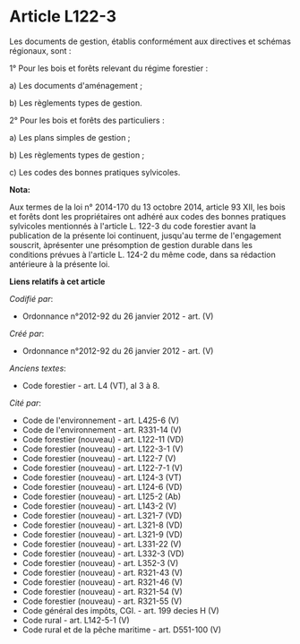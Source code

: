 # Article L122-3

Les documents de gestion, établis conformément aux directives et schémas régionaux, sont :

1° Pour les bois et forêts relevant du régime forestier :

a) Les documents d'aménagement ;

b) Les règlements types de gestion.

2° Pour les bois et forêts des particuliers :

a) Les plans simples de gestion ;

b) Les règlements types de gestion ;

c) Les codes des bonnes pratiques sylvicoles.

**Nota:**

Aux termes de la loi n° 2014-170 du 13 octobre 2014, article 93 XII, les bois et forêts dont les propriétaires ont adhéré aux
codes des bonnes pratiques sylvicoles mentionnés à l'article L. 122-3 du code forestier avant la publication de la présente
loi continuent, jusqu'au terme de l'engagement souscrit, àprésenter une présomption de gestion durable dans les conditions
prévues à l'article L. 124-2 du même code, dans sa rédaction antérieure à la présente loi.

**Liens relatifs à cet article**

_Codifié par_:

  - Ordonnance n°2012-92 du 26 janvier 2012 - art. (V)

_Créé par_:

  - Ordonnance n°2012-92 du 26 janvier 2012 - art. (V)

_Anciens textes_:

  - Code forestier - art. L4 (VT), al 3 à 8.

_Cité par_:

  - Code de l'environnement - art. L425-6 (V)
  - Code de l'environnement - art. R331-14 (V)
  - Code forestier (nouveau) - art. L122-11 (VD)
  - Code forestier (nouveau) - art. L122-3-1 (V)
  - Code forestier (nouveau) - art. L122-7 (V)
  - Code forestier (nouveau) - art. L122-7-1 (V)
  - Code forestier (nouveau) - art. L124-3 (VT)
  - Code forestier (nouveau) - art. L124-6 (VD)
  - Code forestier (nouveau) - art. L125-2 (Ab)
  - Code forestier (nouveau) - art. L143-2 (V)
  - Code forestier (nouveau) - art. L321-7 (VD)
  - Code forestier (nouveau) - art. L321-8 (VD)
  - Code forestier (nouveau) - art. L321-9 (VD)
  - Code forestier (nouveau) - art. L331-22 (V)
  - Code forestier (nouveau) - art. L332-3 (VD)
  - Code forestier (nouveau) - art. L352-3 (V)
  - Code forestier (nouveau) - art. R321-43 (V)
  - Code forestier (nouveau) - art. R321-46 (V)
  - Code forestier (nouveau) - art. R321-54 (V)
  - Code forestier (nouveau) - art. R321-55 (V)
  - Code général des impôts, CGI. - art. 199 decies H (V)
  - Code rural - art. L142-5-1 (V)
  - Code rural et de la pêche maritime - art. D551-100 (V)
